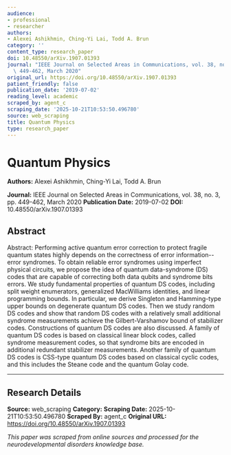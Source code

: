 ```yaml
---
audience:
- professional
- researcher
authors:
- Alexei Ashikhmin, Ching-Yi Lai, Todd A. Brun
category: ''
content_type: research_paper
doi: 10.48550/arXiv.1907.01393
journal: "IEEE Journal on Selected Areas in Communications, vol. 38, no. 3,\n  pp.\
  \ 449-462, March 2020"
original_url: https://doi.org/10.48550/arXiv.1907.01393
patient_friendly: false
publication_date: '2019-07-02'
reading_level: academic
scraped_by: agent_c
scraping_date: '2025-10-21T10:53:50.496780'
source: web_scraping
title: Quantum Physics
type: research_paper
---
```

# Quantum Physics

**Authors:** Alexei Ashikhmin, Ching-Yi Lai, Todd A. Brun

**Journal:** IEEE Journal on Selected Areas in Communications, vol. 38, no. 3,
  pp. 449-462, March 2020
**Publication Date:** 2019-07-02
**DOI:** 10.48550/arXiv.1907.01393

## Abstract

Abstract:
Performing active quantum error correction to protect fragile quantum states highly depends on the correctness of error information--error syndromes. To obtain reliable error syndromes using imperfect physical circuits, we propose the idea of quantum data-syndrome (DS) codes that are capable of correcting both data qubits and syndrome bits errors. We study fundamental properties of quantum DS codes, including split weight enumerators, generalized MacWilliams identities, and linear programming bounds. In particular, we derive Singleton and Hamming-type upper bounds on degenerate quantum DS codes. Then we study random DS codes and show that random DS codes with a relatively small additional syndrome measurements achieve the Gilbert-Varshamov bound of stabilizer codes. Constructions of quantum DS codes are also discussed. A family of quantum DS codes is based on classical linear block codes, called syndrome measurement codes, so that syndrome bits are encoded in additional redundant stabilizer measurements. Another family of quantum DS codes is CSS-type quantum DS codes based on classical cyclic codes, and this includes the Steane code and the quantum Golay code.

---

## Research Details

**Source:** web_scraping
**Category:** 
**Scraping Date:** 2025-10-21T10:53:50.496780
**Scraped By:** agent_c
**Original URL:** https://doi.org/10.48550/arXiv.1907.01393

*This paper was scraped from online sources and processed for the neurodevelopmental disorders knowledge base.*